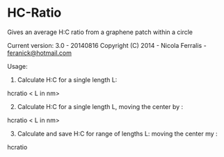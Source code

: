 HC-Ratio 
========

Gives an average H:C ratio from a graphene patch within a circle

Current version: 3.0 - 20140816
Copyright (C) 2014 - Nicola Ferralis - feranick@hotmail.com


Usage: 
 1. Calculate H:C for a single length L:

 hcratio < L in nm> 

 2. Calculate H:C for a single length L,
    moving the center by <shift in nm>: 

 hcratio < L in nm> <shift in nm> 

 3. Calculate and save H:C for range of lengths L:
    moving the center my <shift in nm>:

 hcratio <L initial> <L final> <L step> <shift in nm>
